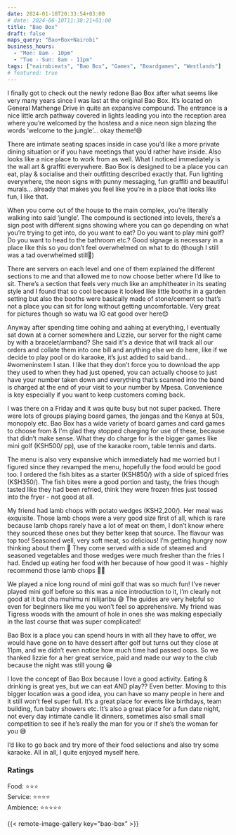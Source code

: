 ```yaml
---
date: 2024-01-18T20:33:54+03:00
# date: 2024-06-10T11:38:21+03:00
title: "Bao Box"
draft: false
maps_query: "Bao+Box+Nairobi"
business_hours:
  - "Mon: 8am - 10pm"
  - "Tue - Sun: 8am - 11pm"
tags: ["nairobieats", "Bao Box", "Games", "Boardgames", "Westlands"]
# featured: true
---
```


I finally got to check out the newly redone Bao Box after what seems like very many years since I was last at the original Bao Box. It’s located on General Mathenge Drive in quite an expansive compound. The entrance is a nice little arch pathway covered in lights leading you into the reception area where you’re welcomed by the hostess and a nice neon sign blazing the words ‘welcome to the jungle’… okay theme!😄

There are intimate seating spaces inside in case you’d like a more private dining situation or if you have meetings that you’d rather have inside. Also looks like a nice place to work from as well. What I noticed immediately is the wall art & graffiti everywhere. Bao Box is designed to be a place you can eat, play & socialise and their outfitting described exactly that. Fun lighting everywhere, the neon signs with punny messaging, fun graffiti and beautiful murals… already that makes you feel like you’re in a place that looks like fun, I like that.

When you come out of the house to the main complex, you’re literally walking into said ‘jungle’. The compound is sectioned into levels, there’s a sign post with different signs showing where you can go depending on what you’re trying to get into, do you want to eat? Do you want to play mini golf? Do you want to head to the bathroom etc.? Good signage is necessary in a place like this so you don’t feel overwhelmed on what to do (though I still was a tad overwhelmed still🙈)

There are servers on each level and one of them explained the different sections to me and that allowed me to now choose better where I’d like to sit. There’s a section that feels very much like an amphitheater in its seating style and I found that so cool because it looked like little booths in a garden setting but also the booths were basically made of stone/cement so that’s not a place you can sit for long without getting uncomfortable. Very great for pictures though so watu wa IG eat good over here😊

Anyway after spending time oohing and aahing at everything, I eventually sat down at a corner somewhere and Lizzie, our server for the night came by with a bracelet/armband? She said it's a device that will track all our orders and collate them into one bill and anything else we do here, like if we decide to play pool or do karaoke, it’s just added to said band… #womeninstem I stan. I like that they don’t force you to download the app they used to when they had just opened, you can actually choose to just have your number taken down and everything that’s scanned into the band is charged at the end of your visit to your number by Mpesa. Convenience is key especially if you want to keep customers coming back.

I was there on a Friday and it was quite busy but not super packed. There were lots of groups playing board games, the jengas and the Kenya at 50s, monopoly etc. Bao Box has a wide variety of board games and card games to choose from & I'm glad they stopped charging for use of these, because that didn’t make sense. What they do charge for is the bigger games like mini golf (KSH500/ pp), use of the karaoke room, table tennis and darts.

The menu is also very expansive which immediately had me worried but I figured since they revamped the menu, hopefully the food would be good too. I ordered the fish bites as a starter (KSH850/) with a side of spiced fries (KSH350/). The fish bites were a good portion and tasty, the fries though tasted like they had been refried, think they were frozen fries just tossed into the fryer - not good at all.

My friend had lamb chops with potato wedges (KSH2,200/). Her meal was exquisite. Those lamb chops were a very good size first of all, which is rare because lamb chops rarely have a lot of meat on them, I don’t know where they sourced these ones but they better keep that source. The flavour was top too! Seasoned well, very soft meat, so delicious! I’m getting hungry now thinking about them 🥹 They come served with a side of steamed and seasoned vegetables and those wedges were much fresher than the fries I had. Ended up eating her food with her because of how good it was - highly recommend those lamb chops 👌🏾

We played a nice long round of mini golf that was so much fun! I’ve never played mini golf before so this was a nice introduction to it, I’m clearly not good at it but cha muhimu ni nilijaribu 😅 The guides are very helpful so even for beginners like me you won’t feel so apprehensive. My friend was Tigress woods with the amount of hole in ones she was making especially in the last course that was super complicated!

Bao Box is a place you can spend hours in with all they have to offer, we would have gone on to have dessert after golf but turns out they close at 11pm, and we didn’t even notice how much time had passed oops. So we thanked lizzie for a her great service, paid and made our way to the club because the night was still young 😁

I love the concept of Bao Box because I love a good activity. Eating & drinking is great yes, but we can eat AND play?? Even better. Moving to this bigger location was a good idea, you can have so many people in here and it still won’t feel super full. It’s a great place for events like birthdays, team building, fun baby showers etc. It’s also a great place for a fun date night, not every day intimate candle lit dinners, sometimes also small small competition to see if he’s really the man for you or if she’s the woman for you 😅

I’d like to go back and try more of their food selections and also try some karaoke. All in all, I quite enjoyed myself here.

### Ratings

Food: ⭐️⭐️⭐️<br>
Service: ⭐️⭐️⭐️⭐️<br>
Ambience: ⭐️⭐️⭐️⭐️⭐️<br>

{{< remote-image-gallery key="bao-box" >}}
